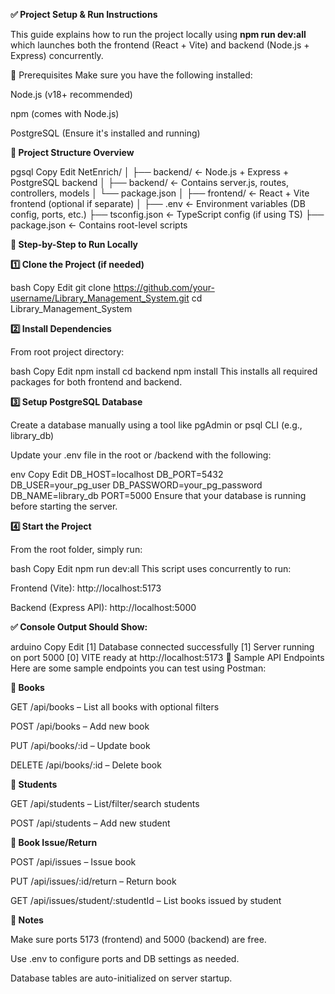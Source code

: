 **✅ Project Setup & Run Instructions**

This guide explains how to run the project locally using **npm run dev:all** which launches both the frontend (React + Vite) and backend (Node.js + Express) concurrently.

🔧 Prerequisites
Make sure you have the following installed:

Node.js (v18+ recommended)

npm (comes with Node.js)

PostgreSQL (Ensure it's installed and running)

**📁 Project Structure Overview**

pgsql
Copy
Edit
NetEnrich/
│
├── backend/              ← Node.js + Express + PostgreSQL backend
│   ├── backend/          ← Contains server.js, routes, controllers, models
│   └── package.json
│
├── frontend/             ← React + Vite frontend (optional if separate)
│
├── .env                  ← Environment variables (DB config, ports, etc.)
├── tsconfig.json         ← TypeScript config (if using TS)
├── package.json          ← Contains root-level scripts

**🚀 Step-by-Step to Run Locally**

**1️⃣ Clone the Project (if needed)**

bash
Copy
Edit
git clone https://github.com/your-username/Library_Management_System.git
cd Library_Management_System

**2️⃣ Install Dependencies**

From root project directory:

bash
Copy
Edit
npm install
cd backend
npm install
This installs all required packages for both frontend and backend.


**3️⃣ Setup PostgreSQL Database**

Create a database manually using a tool like pgAdmin or psql CLI (e.g., library_db)

Update your .env file in the root or /backend with the following:

env
Copy
Edit
DB_HOST=localhost
DB_PORT=5432
DB_USER=your_pg_user
DB_PASSWORD=your_pg_password
DB_NAME=library_db
PORT=5000
Ensure that your database is running before starting the server.


**4️⃣ Start the Project**

From the root folder, simply run:

bash
Copy
Edit
npm run dev:all
This script uses concurrently to run:

Frontend (Vite): http://localhost:5173

Backend (Express API): http://localhost:5000


**✅ Console Output Should Show:**


arduino
Copy
Edit
[1] Database connected successfully
[1] Server running on port 5000
[0] VITE ready at http://localhost:5173
🧪 Sample API Endpoints
Here are some sample endpoints you can test using Postman:


**📘 Books**

GET /api/books – List all books with optional filters

POST /api/books – Add new book

PUT /api/books/:id – Update book

DELETE /api/books/:id – Delete book


**👤 Students**

GET /api/students – List/filter/search students

POST /api/students – Add new student


**🔄 Book Issue/Return**

POST /api/issues – Issue book

PUT /api/issues/:id/return – Return book

GET /api/issues/student/:studentId – List books issued by student

**📌 Notes**

Make sure ports 5173 (frontend) and 5000 (backend) are free.

Use .env to configure ports and DB settings as needed.

Database tables are auto-initialized on server startup.
